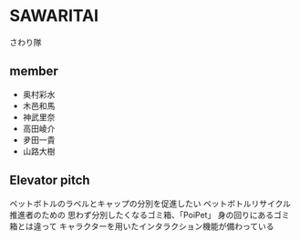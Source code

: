 # SAWARITAI
さわり隊

## member
- 奥村彩水
- 木邑和馬
- 神武里奈
- 高田崚介
- 夛田一貴
- 山路大樹

## Elevator pitch
ペットボトルのラベルとキャップの分別を促進したい
ペットボトルリサイクル推進者のための
思わず分別したくなるゴミ箱、「PoiPet」
身の回りにあるゴミ箱とは違って
キャラクターを用いたインタラクション機能が備わっている
